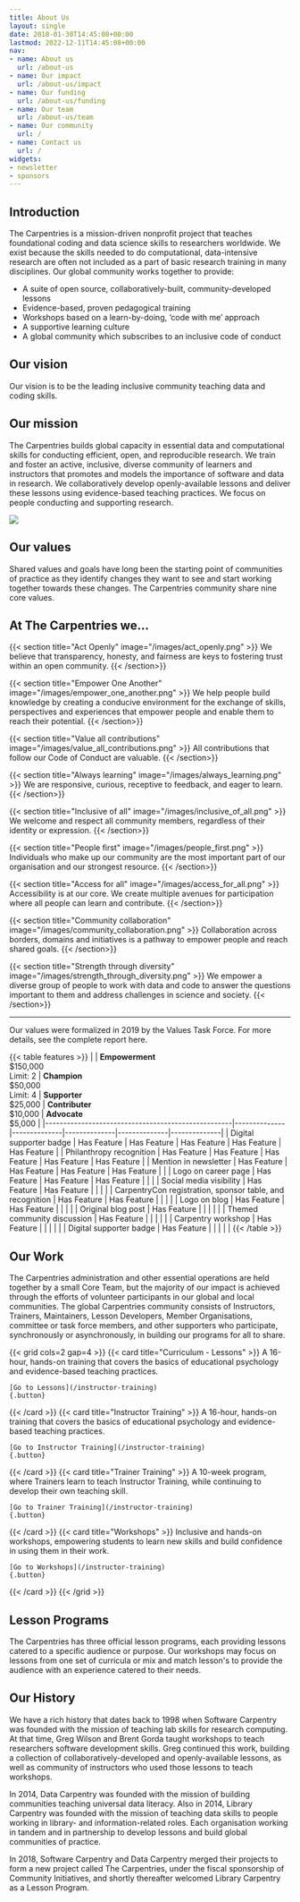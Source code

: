 ```yaml
---
title: About Us
layout: single
date: 2018-01-30T14:45:08+00:00
lastmod: 2022-12-11T14:45:08+00:00
nav:
- name: About us
  url: /about-us
- name: Our impact
  url: /about-us/impact
- name: Our funding
  url: /about-us/funding
- name: Our team
  url: /about-us/team
- name: Our community
  url: /
- name: Contact us
  url: /
widgets:
- newsletter
- sponsors
---
```




## Introduction

The Carpentries is a mission-driven nonprofit project that teaches foundational coding and data science skills to researchers worldwide. We exist because the skills needed to do computational, data-intensive research are often not included as a part of basic research training in many disciplines. Our global community works together to provide:

- A suite of open source, collaboratively-built, community-developed lessons
- Evidence-based, proven pedagogical training
- Workshops based on a learn-by-doing, ‘code with me’ approach
- A supportive learning culture
- A global community which subscribes to an inclusive code of conduct


## Our vision

Our vision is to be the leading inclusive community teaching data and coding skills.

## Our mission

The Carpentries builds global capacity in essential data and computational skills for conducting efficient, open, and reproducible research. We train and foster an active, inclusive, diverse community of learners and instructors that promotes and models the importance of software and data in research. We collaboratively develop openly-available lessons and deliver these lessons using evidence-based teaching practices. We focus on people conducting and supporting research.

![](/about-us.png)

## Our values

Shared values and goals have long been the starting point of communities of practice as they identify changes they want to see and start working together towards these changes. The Carpentries community share nine core values.

## At The Carpentries we…

{{< section title="Act Openly" image="/images/act_openly.png" >}}
We believe that transparency, honesty, and fairness are keys to fostering trust within an open community.
{{< /section>}}

{{< section title="Empower One Another" image="/images/empower_one_another.png" >}}
We help people build knowledge by creating a conducive environment for the exchange of skills, perspectives and experiences that empower people and enable them to reach their potential.
{{< /section>}}

{{< section title="Value all contributions" image="/images/value_all_contributions.png" >}}
All contributions that follow our Code of Conduct are valuable.
{{< /section>}}

{{< section title="Always learning" image="/images/always_learning.png" >}}
We are responsive, curious, receptive to feedback, and eager to learn.
{{< /section>}}

{{< section title="Inclusive of all" image="/images/inclusive_of_all.png" >}}
We welcome and respect all community members, regardless of their identity or expression.
{{< /section>}}

{{< section title="People first" image="/images/people_first.png" >}}
Individuals who make up our community are the most important part of our organisation and our strongest resource.
{{< /section>}}

{{< section title="Access for all" image="/images/access_for_all.png" >}}
Accessibility is at our core. We create multiple avenues for participation where all people can learn and contribute.
{{< /section>}}

{{< section title="Community collaboration" image="/images/community_collaboration.png" >}}
Collaboration across borders, domains and initiatives is a pathway to empower people and reach shared goals.
{{< /section>}}

{{< section title="Strength through diversity" image="/images/strength_through_diversity.png" >}}
We empower a diverse group of people to work with data and code to answer the questions important to them and address challenges in science and society.
{{< /section>}}

* * *

Our values were formalized in 2019 by the Values Task Force. For more details, see the complete report here.

{{< table features >}}
|    | **Empowerment** <br> $150,000 <br>Limit: 2                    | **Champion** <br> $50,000 <br> Limit: 4 | **Supporter** <br> $25,000 | **Contributer** <br> $10,000 | **Advocate** <br> $5,000 |
|----------------------------------------------------|--------------|--------------|--------------|--------------|--------------|
| Digital supporter badge                            | Has Feature  | Has Feature  | Has Feature  | Has Feature  | Has Feature  |
| Philanthropy recognition                           | Has Feature  | Has Feature  | Has Feature  | Has Feature  | Has Feature  |
| Mention in newsletter                              | Has Feature  | Has Feature  | Has Feature  | Has Feature  |              |
| Logo on career page                                | Has Feature  | Has Feature  | Has Feature  |              |              |
| Social media visibility                            | Has Feature  | Has Feature  |              |              |              |
| CarpentryCon registration, sponsor table, and recognition | Has Feature  | Has Feature  |              |              |              |
| Logo on blog                                       | Has Feature  | Has Feature  |              |              |              |
| Original blog post                                 | Has Feature  |              |              |              |              |
| Themed community discussion                        | Has Feature  |              |              |              |              |
| Carpentry workshop                                 | Has Feature  |              |              |              |              |
| Digital supporter badge                            | Has Feature  |              |              |              |              |
{{< /table >}}

## Our Work

The Carpentries administration and other essential operations are held together by a small Core Team, but the majority of our impact is achieved through the efforts of volunteer participants in our global and local communities. The global Carpentries community consists of Instructors, Trainers, Maintainers, Lesson Developers, Member Organisations, committee or task force members, and other supporters who participate, synchronously or asynchronously, in building our programs for all to share.

{{< grid cols=2 gap=4 >}}
  {{< card title="Curriculum - Lessons" >}}
    A 16-hour, hands-on training that covers the basics of educational psychology and evidence-based teaching practices.

    [Go to Lessons](/instructor-training)
    {.button}
  {{< /card >}}
  {{< card title="Instructor Training" >}}
    A 16-hour, hands-on training that covers the basics of educational psychology and evidence-based teaching practices.

    [Go to Instructor Training](/instructor-training)
    {.button}
  {{< /card >}}
  {{< card title="Trainer Training" >}}
    A 10-week program, where Trainers learn to teach Instructor Training, while continuing to develop their own teaching skill.

    [Go to Trainer Training](/instructor-training)
    {.button}
  {{< /card >}}
    {{< card title="Workshops" >}}
    Inclusive and hands-on workshops, empowering students to learn new skills and build confidence in using them in their work.

    [Go to Workshops](/instructor-training)
    {.button}
  {{< /card >}}
{{< /grid >}}

## Lesson Programs

The Carpentries has three official lesson programs, each providing lessons catered to a specific audience or purpose. Our workshops may focus on lessons from one set of curricula or mix and match lesson's to provide the audience with an experience catered to their needs.

## Our History

We have a rich history that dates back to 1998 when Software Carpentry was founded with the mission of teaching lab skills for research computing. At that time, Greg Wilson and Brent Gorda taught workshops to teach researchers software development skills. Greg continued this work, building a collection of collaboratively-developed and openly-available lessons, as well as community of instructors who used those lessons to teach workshops.

In 2014, Data Carpentry was founded with the mission of building communities teaching universal data literacy. Also in 2014, Library Carpentry was founded with the mission of teaching data skills to people working in library- and information-related roles. Each organisation working in tandem and in partnership to develop lessons and build global communities of practice.

In 2018, Software Carpentry and Data Carpentry merged their projects to form a new project called The Carpentries, under the fiscal sponsorship of Community Initiatives, and shortly thereafter welcomed Library Carpentry as a Lesson Program.